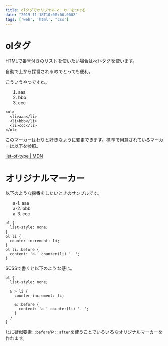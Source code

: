 ```yaml
---
title: olタグでオリジナルマーカーをつける
date: "2019-11-18T10:00:00.000Z"
tags: ['web', 'html', 'css']
---
```


# olタグ

HTMLで番号付きのリストを使いたい場合は`<ol>`タグを使います。

自動で上から採番されるのでとっても便利。

こういうやつですね。

<ol class='sample'>
  <li>aaa</li>
  <li>bbb</li>
  <li>ccc</li>
</ol>

<style>
ol.sample {
  list-style: decimal inside;
}
</style>

```html:title=<span>HTML</span>
<ol>
  <li>aaa</li>
  <li>bbb</li>
  <li>ccc</li>
</ol>
```

このマーカーはわりと好きなように変更できます。標準で用意されているマーカーは以下を参照。

<a href='https://developer.mozilla.org/ja/docs/Web/CSS/list-style-type' target='_blank'>list-of-type | MDN</a>

# オリジナルマーカー

以下のような採番をしたいときのサンプルです。

<ol class='sample2'>
  <li>aaa</li>
  <li>bbb</li>
  <li>ccc</li>
</ol>

<style>
ol.sample2 {
  list-style: none;
}
ol.sample2 li {
  counter-increment: li;
}
ol.sample2 li::before {
  content: 'a-' counter(li) '. ';
}
</style>

```css:title=<span>CSS</span>
ol {
  list-style: none;
}
ol li {
  counter-increment: li;
}
ol li::before {
  content: 'a-' counter(li) '. ';
}
```

SCSSで書くと以下のような感じ。

```scss:title=<span>SCSS</span>
ol {
  list-style: none;

  & > li {
    counter-increment: li;

    &::before {
      content: 'a-' counter(li) '. ';
    }
  }
}
```

`li`に疑似要素`::before`や`::after`を使うことでいろいろなオリジナルマーカーを作れます。
